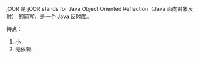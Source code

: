 jOOR 是 jOOR stands for Java Object Oriented Reflection（Java 面向对象反射） 的简写，是一个 Java 反射库。

特点：

1. 小
2. 无依赖

